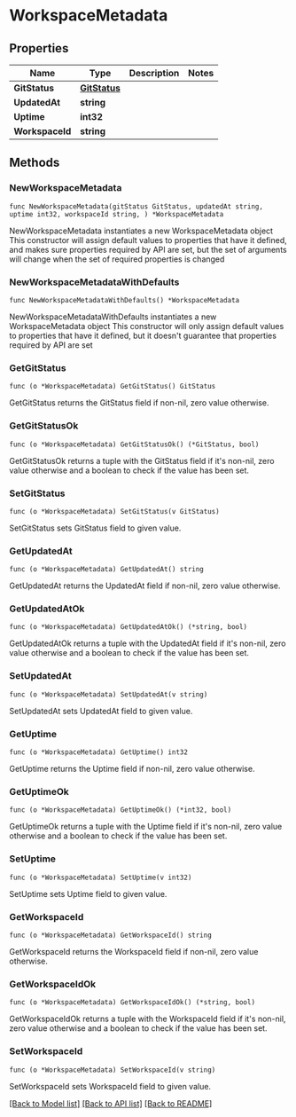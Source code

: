 # WorkspaceMetadata

## Properties

Name | Type | Description | Notes
------------ | ------------- | ------------- | -------------
**GitStatus** | [**GitStatus**](GitStatus.md) |  | 
**UpdatedAt** | **string** |  | 
**Uptime** | **int32** |  | 
**WorkspaceId** | **string** |  | 

## Methods

### NewWorkspaceMetadata

`func NewWorkspaceMetadata(gitStatus GitStatus, updatedAt string, uptime int32, workspaceId string, ) *WorkspaceMetadata`

NewWorkspaceMetadata instantiates a new WorkspaceMetadata object
This constructor will assign default values to properties that have it defined,
and makes sure properties required by API are set, but the set of arguments
will change when the set of required properties is changed

### NewWorkspaceMetadataWithDefaults

`func NewWorkspaceMetadataWithDefaults() *WorkspaceMetadata`

NewWorkspaceMetadataWithDefaults instantiates a new WorkspaceMetadata object
This constructor will only assign default values to properties that have it defined,
but it doesn't guarantee that properties required by API are set

### GetGitStatus

`func (o *WorkspaceMetadata) GetGitStatus() GitStatus`

GetGitStatus returns the GitStatus field if non-nil, zero value otherwise.

### GetGitStatusOk

`func (o *WorkspaceMetadata) GetGitStatusOk() (*GitStatus, bool)`

GetGitStatusOk returns a tuple with the GitStatus field if it's non-nil, zero value otherwise
and a boolean to check if the value has been set.

### SetGitStatus

`func (o *WorkspaceMetadata) SetGitStatus(v GitStatus)`

SetGitStatus sets GitStatus field to given value.


### GetUpdatedAt

`func (o *WorkspaceMetadata) GetUpdatedAt() string`

GetUpdatedAt returns the UpdatedAt field if non-nil, zero value otherwise.

### GetUpdatedAtOk

`func (o *WorkspaceMetadata) GetUpdatedAtOk() (*string, bool)`

GetUpdatedAtOk returns a tuple with the UpdatedAt field if it's non-nil, zero value otherwise
and a boolean to check if the value has been set.

### SetUpdatedAt

`func (o *WorkspaceMetadata) SetUpdatedAt(v string)`

SetUpdatedAt sets UpdatedAt field to given value.


### GetUptime

`func (o *WorkspaceMetadata) GetUptime() int32`

GetUptime returns the Uptime field if non-nil, zero value otherwise.

### GetUptimeOk

`func (o *WorkspaceMetadata) GetUptimeOk() (*int32, bool)`

GetUptimeOk returns a tuple with the Uptime field if it's non-nil, zero value otherwise
and a boolean to check if the value has been set.

### SetUptime

`func (o *WorkspaceMetadata) SetUptime(v int32)`

SetUptime sets Uptime field to given value.


### GetWorkspaceId

`func (o *WorkspaceMetadata) GetWorkspaceId() string`

GetWorkspaceId returns the WorkspaceId field if non-nil, zero value otherwise.

### GetWorkspaceIdOk

`func (o *WorkspaceMetadata) GetWorkspaceIdOk() (*string, bool)`

GetWorkspaceIdOk returns a tuple with the WorkspaceId field if it's non-nil, zero value otherwise
and a boolean to check if the value has been set.

### SetWorkspaceId

`func (o *WorkspaceMetadata) SetWorkspaceId(v string)`

SetWorkspaceId sets WorkspaceId field to given value.



[[Back to Model list]](../README.md#documentation-for-models) [[Back to API list]](../README.md#documentation-for-api-endpoints) [[Back to README]](../README.md)


